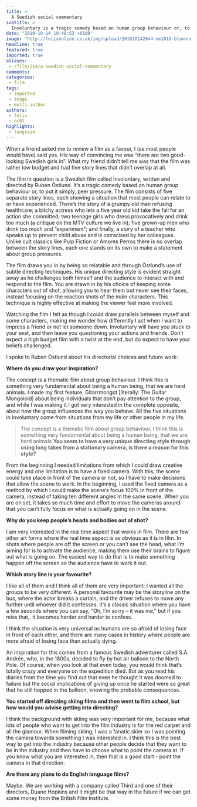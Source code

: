 ```yaml
---
title: >
  A Swedish social commentary
subtitle: >
  Involuntary is a tragic comedy based on human group behaviour or, to put it simply, peer pressure. Oliver Calderbank speaks to the writer and director, Ruben Ostlund
date: "2010-10-14 19:48:53 +0100"
image: "http://felixonline.co.uk/img/upload/201010142044-nm1010-blonnnnd.jpg"
headline: true
featured: true
imported: true
aliases:
 - /film/214/a-swedish-social-commentary
comments:
categories:
 - film
tags:
 - imported
 - image
 - multi-author
authors:
 - felix
 - oc07
highlights:
 - longread
---
```


When a friend asked me to review a film as a favour, I (as most people would have) said yes. His way of convincing me was “there are two good-looking Swedish girls in”. What my friend didn’t tell me was that the film was rather low budget and had five story lines that didn’t overlap at all.

The film in question is a Swedish film called Involuntary, written and directed by Ruben Ӧstlund. It’s a tragic comedy based on human group behaviour or, to put it simply, peer pressure. The film consists of five separate story lines, each showing a situation that most people can relate to or have experienced. There’s the story of a grumpy old man refusing healthcare; a bitchy actress who lets a five year old kid take the fall for an action she committed; two teenage girls who dress provocatively and drink too much (a critique on the MTV culture we live in); five grown-up men who drink too much and “experiment”; and finally, a story of a teacher who speaks up to prevent child abuse and is ostracised by her colleagues. Unlike cult classics like Pulp Fiction or Amores Perros there is no overlap between the story lines, each one stands on its own to make a statement about group pressures.

The film draws you in by being so relatable and through Ӧstlund’s use of subtle directing techniques. His unique directing style is evident straight away as he challenges both himself and the audience to interact with and respond to the film. You are drawn in by his choice of keeping some characters out of shot, allowing you to hear them but never see their faces, instead focusing on the reaction shots of the main characters. This technique is highly effective at making the viewer feel more involved.

Watching the film I felt as though I could draw parallels between myself and some characters, making me wonder how differently I act when I want to impress a friend or not let someone down. Involuntary will have you stuck to your seat, and then leave you questioning your actions and friends. Don’t expect a high budget film with a twist at the end, but do expect to have your beliefs challenged.

I spoke to Ruben Ӧstlund about his directorial choices and future work:

__Where do you draw your inspiration?__

The concept is a thematic film about group behaviour. I think this is something very fundamental about being a human being, that we are herd animals. I made my first feature, Gitarrmongot [literally: The Guitar Mongoloid] about being individuals that don’t pay attention to the group, and while I was making it I got very interested in the complete opposite, about how the group influences the way you behave. All the five situations in Involuntary come from situations from my life or other people in my life.
> The concept is a thematic film about group behaviour. I think this is something very fundamental about being a human being, that we are herd animals
__You seem to have a very unique directing style through using long takes from a stationary camera, is there a reason for this style?__

From the beginning I needed limitations from which I could draw creative energy and one limitation is to have a fixed camera. With this, the scene could take place in front of the camera or not, so I have to make decisions that allow the scene to work. In the beginning, I used the fixed camera as a method by which I could make the scene’s focus 100% in front of the camera, instead of taking ten different angles in the same scene. When you are on set, it takes so much time and effort to move the cameras around that you can’t fully focus on what is actually going on in the scene.

__Why do you keep people’s heads and bodies out of shot?__

I am very interested in the real time aspect that works in film. There are few other art forms where the real time aspect is as obvious as it is in film. In shots where people are off the screen or you can’t see the head, what I’m aiming for is to activate the audience, making them use their brains to figure out what is going on. The easiest way to do that is to make something happen off the screen so the audience have to work it out.

__Which story line is your favourite?__

I like all of them and I think all of them are very important; I wanted all the groups to be very different. A personal favourite may be the storyline on the bus, where the actor breaks a curtain, and the driver refuses to move any further until whoever did it confesses. It’s a classic situation where you have a few seconds where you can say, “Oh, I’m sorry – it was me,” but if you miss that,. it becomes harder and harder to confess.

I think the situation is very universal as humans are so afraid of losing face in front of each other, and there are many cases in history where people are more afraid of losing face than actually dying.

An inspiration for this comes from a famous Swedish adventurer called S.A. Andrée, who, in the 1800s, decided to fly by hot air balloon to the North Pole. Of course, when you look at that even today, you would think that’s totally crazy and everyone on the expedition died. But as you read his diaries from the time you find out that even he thought it was doomed to failure but the social implications of giving up once he started were so great that he still hopped in the balloon, knowing the probable consequences.

__You started off directing skiing films and then went to film school, but how would you advise getting into directing?__

I think the background with skiing was very important for me, because what lots of people who want to get into the film industry is for the red carpet and all the glamour. When filming skiing, I was a fanatic skier so I was pointing the camera towards something I was interested in. I think this is the best way to get into the industry because other people decide that they want to be in the industry and then have to choose what to point the camera at. If you know what you are interested in, then that is a good start - point the camera in that direction.

__Are there any plans to do English language films?__

Maybe. We are working with a company called Third and one of their directors, Duane Hopkins and it might be that way in the future if we can get some money from the British Film Institute.
